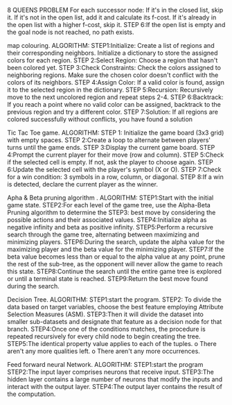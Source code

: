 8 QUEENS PROBLEM
For each successor node:
If it's in the closed list, skip it.
If it's not in the open list, add it and calculate its f-cost.
If it's already in the open list with a higher f-cost, skip it.
STEP 6:If the open list is empty and the goal node is not reached, no path exists.


map colouring.
ALGORITHM:
STEP1:Initialize: Create a list of regions and their corresponding neighbors. Initialize a dictionary to store the assigned colors for each region.
STEP 2:Select Region: Choose a region that hasn't been colored yet.
STEP 3:Check Constraints: Check the colors assigned to neighboring regions. Make sure the chosen color doesn't conflict with the colors of its neighbors.
STEP 4:Assign Color: If a valid color is found, assign it to the selected region in the dictionary.
STEP 5:Recursion: Recursively move to the next uncolored region and repeat steps 2-4.
STEP 6:Backtrack: If you reach a point where no valid color can be assigned, backtrack to the previous region and try a different color.
STEP 7:Solution: If all regions are colored successfully without conflicts, you have found a solution

Tic Tac Toe game.
ALGORITHM:
STEP 1: Initialize the game board (3x3 grid) with empty spaces.
STEP 2:Create a loop to alternate between players' turns until the game ends.
STEP 3:Display the current game board.
STEP 4:Prompt the current player for their move (row and column).
STEP 5:Check if the selected cell is empty. If not, ask the player to choose again.
STEP 6:Update the selected cell with the player's symbol (X or O).
STEP 7:Check for a win condition: 3 symbols in a row, column, or diagonal.
STEP 8:If a win is detected, declare the current player as the winner.


Apha & Beta pruning algorithm .
ALGORITHM:
STEP1:Start with the initial game state.
STEP2:For each level of the game tree, use the Alpha-Beta Pruning algorithm to determine the STEP3: best move by considering the possible actions and their associated values.
STEP4:Initialize alpha as negative infinity and beta as positive infinity.
STEP5:Perform a recursive search through the game tree, alternating between maximizing and minimizing players.
STEP6:During the search, update the alpha value for the maximizing player and the beta value for the minimizing player.
STEP7:If the beta value becomes less than or equal to the alpha value at any point, prune the rest of the sub-tree, as the opponent will never allow the game to reach this state.
STEP8:Continue the search until the entire game tree is explored or until a terminal state is reached.
STEP9:Return the best move found during the search.


Decision Tree.
ALGORITHM:
STEP1:start the program.
STEP2: To divide the data based on target variables, choose the best feature employing Attribute   Selection Measures (ASM).
STEP3:Then it will divide the dataset into smaller sub-datasets and designate that feature as a decision node for that branch.
STEP4:Once one of the conditions matches, the procedure is repeated recursively for every child node to begin creating the tree.
STEP5:The identical property value applies to each of the tuples.
o	There aren't any more qualities left.
o	There aren't any more occurrences.

Feed forward neural Network.
ALGORITHM:
STEP1:start the program 
STEP2:The input layer comprises neurons that receive input.
STEP3:The hidden layer contains a large number of neurons that modify the inputs and interact with the output layer.
STEP4:The output layer contains the result of the computation.

